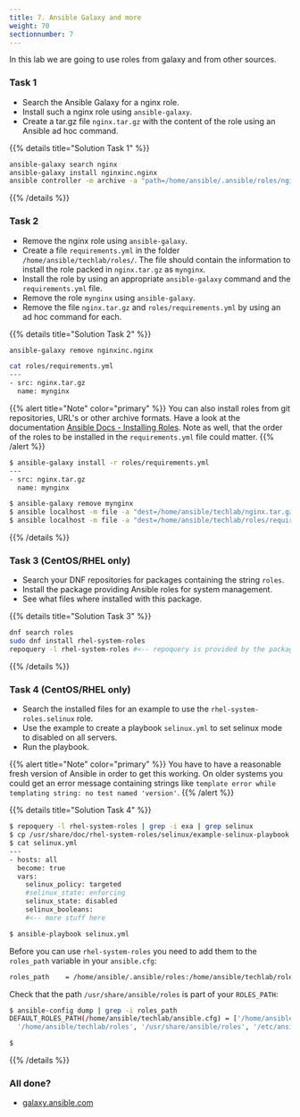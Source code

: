 ```yaml
---
title: 7. Ansible Galaxy and more
weight: 70
sectionnumber: 7
---
```


In this lab we are going to use roles from galaxy and from other sources.

### Task 1

* Search the Ansible Galaxy for a nginx role.
* Install such a nginx role using `ansible-galaxy`.
* Create a tar.gz file `nginx.tar.gz` with the content of the role using an Ansible ad hoc command.

{{% details title="Solution Task 1" %}}
```bash
ansible-galaxy search nginx
ansible-galaxy install nginxinc.nginx
ansible controller -m archive -a "path=/home/ansible/.ansible/roles/nginxinc.nginx dest=/home/ansible/techlab/nginx.tar.gz"
```
{{% /details %}}

### Task 2

* Remove the nginx role using `ansible-galaxy`.
* Create a file `requirements.yml` in the folder `/home/ansible/techlab/roles/`.
The file should contain the information to install the role packed in `nginx.tar.gz` as `mynginx`.
* Install the role by using an appropriate `ansible-galaxy` command and the `requirements.yml` file.
* Remove the role `mynginx` using `ansible-galaxy`.
* Remove the file `nginx.tar.gz` and `roles/requirements.yml` by using an ad hoc command for each.

{{% details title="Solution Task 2" %}}
```bash
ansible-galaxy remove nginxinc.nginx

cat roles/requirements.yml
---
- src: nginx.tar.gz
  name: mynginx
```
{{% alert title="Note" color="primary" %}}
You can also install roles from git repositories, URL's or other archive formats.
Have a look at the documentation [Ansible Docs - Installing Roles](https://docs.ansible.com/ansible/latest/galaxy/user_guide.html#installing-roles).
Note as well, that the order of the roles to be installed in the `requirements.yml` file could matter.
{{% /alert %}}

```bash
$ ansible-galaxy install -r roles/requirements.yml
---
- src: nginx.tar.gz
  name: mynginx

$ ansible-galaxy remove mynginx
$ ansible localhost -m file -a "dest=/home/ansible/techlab/nginx.tar.gz state=absent"
$ ansible localhost -m file -a "dest=/home/ansible/techlab/roles/requirements.yml state=absent"
```
{{% /details %}}

### Task 3 (CentOS/RHEL only)

* Search your DNF repositories for packages containing the string `roles`.
* Install the package providing Ansible roles for system management.
* See what files where installed with this package.

{{% details title="Solution Task 3" %}}
```bash
dnf search roles
sudo dnf install rhel-system-roles
repoquery -l rhel-system-roles #<-- repoquery is provided by the package `yum-utils`
```
{{% /details %}}

### Task 4 (CentOS/RHEL only)

* Search the installed files for an example to use the `rhel-system-roles.selinux` role.
* Use the example to create a playbook `selinux.yml` to set selinux mode to disabled on all servers.
* Run the playbook.

{{% alert title="Note" color="primary" %}}
 You have to have a reasonable fresh version of Ansible in order to get this working.
 On older systems you could get an error message containing strings like
 `template error while templating string: no test named 'version'`.
{{% /alert %}}

{{% details title="Solution Task 4" %}}
```bash
$ repoquery -l rhel-system-roles | grep -i exa | grep selinux
$ cp /usr/share/doc/rhel-system-roles/selinux/example-selinux-playbook.yml  selinux.yml
$ cat selinux.yml
---
- hosts: all
  become: true
  vars:
    selinux_policy: targeted
    #selinux_state: enforcing
    selinux_state: disabled
    selinux_booleans:
    #<-- more stuff here

$ ansible-playbook selinux.yml
```
Before you can use `rhel-system-roles` you need to add them to the `roles_path` variable in your `ansible.cfg`:
```bash
roles_path    = /home/ansible/.ansible/roles:/home/ansible/techlab/roles:/usr/share/ansible/roles:/etc/ansible/roles
```
Check that the path `/usr/share/ansible/roles` is part of your `ROLES_PATH`:
```bash
$ ansible-config dump | grep -i roles_path
DEFAULT_ROLES_PATH(/home/ansible/techlab/ansible.cfg) = ['/home/ansible/.ansible/roles',
  '/home/ansible/techlab/roles', '/usr/share/ansible/roles', '/etc/ansible/roles']

$
```
{{% /details %}}


### All done?

* [galaxy.ansible.com](https://galaxy.ansible.com/)
